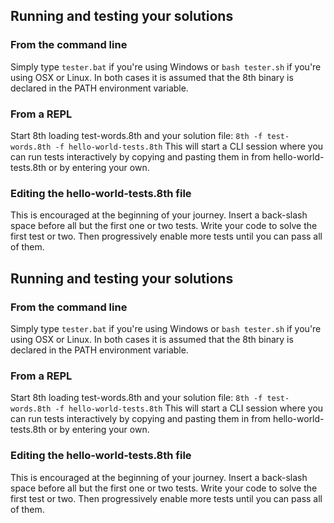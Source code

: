  
## Running and testing your solutions
 
### From the command line
 
Simply type `tester.bat` if you're using Windows or `bash tester.sh` if you're using OSX or Linux. In both cases it is assumed that the 8th binary is declared in the PATH environment variable.
 
### From a REPL
 
Start 8th loading test-words.8th and your solution file:
`8th -f test-words.8th -f hello-world-tests.8th`
This will start a CLI session where you can run tests interactively by copying and pasting them in from hello-world-tests.8th or by entering your own. 
 
### Editing the hello-world-tests.8th file
 
This is encouraged at the beginning of your journey. Insert a back-slash space before all but the first one or two tests. Write your code to solve the first test or two. Then progressively enable more tests until you can pass all of them.
 
 
## Running and testing your solutions
 
### From the command line
 
Simply type `tester.bat` if you're using Windows or `bash tester.sh` if you're using OSX or Linux. In both cases it is assumed that the 8th binary is declared in the PATH environment variable.
 
### From a REPL
 
Start 8th loading test-words.8th and your solution file:
`8th -f test-words.8th -f hello-world-tests.8th`
This will start a CLI session where you can run tests interactively by copying and pasting them in from hello-world-tests.8th or by entering your own. 
 
### Editing the hello-world-tests.8th file
 
This is encouraged at the beginning of your journey. Insert a back-slash space before all but the first one or two tests. Write your code to solve the first test or two. Then progressively enable more tests until you can pass all of them.
 
